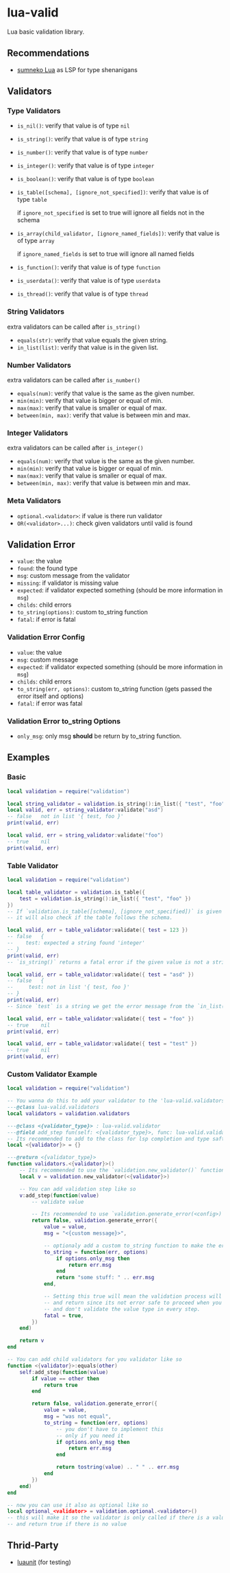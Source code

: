 # lua-valid
Lua basic validation library.

## Recommendations
- [sumneko Lua](https://github.com/LuaLS/lua-language-server) as LSP for type shenanigans

## Validators

### Type Validators
- `is_nil()`: verify that value is of type `nil`
- `is_string()`: verify that value is of type `string`
- `is_number()`: verify that value is of type `number`
- `is_integer()`: verify that value is of type `integer`
- `is_boolean()`: verify that value is of type `boolean`

- `is_table([schema], [ignore_not_specified])`: verify that value is of type `table`

    if `ignore_not_specified` is set to true will ignore all fields not in the schema

- `is_array(child_validator, [ignore_named_fields])`: verify that value is of type `array`

    if `ignore_named_fields` is set to true will ignore all named fields

- `is_function()`: verify that value is of type `function`
- `is_userdata()`: verify that value is of type `userdata`
- `is_thread()`: verify that value is of type `thread`

### String Validators
extra validators can be called after `is_string()`
- `equals(str)`: verify that value equals the given string.
- `in_list(list)`: verify that value is in the given list.

### Number Validators
extra validators can be called after `is_number()`
- `equals(num)`: verify that value is the same as the given number.
- `min(min)`: verify that value is bigger or equal of min.
- `max(max)`: verify that value is smaller or equal of max.
- `between(min, max)`: verify that value is between min and max.

### Integer Validators
extra validators can be called after `is_integer()`
- `equals(num)`: verify that value is the same as the given number.
- `min(min)`: verify that value is bigger or equal of min.
- `max(max)`: verify that value is smaller or equal of max.
- `between(min, max)`: verify that value is between min and max.

### Meta Validators
- `optional.<validator>`: if value is there run validator
- `OR(<validator>...)`: check given validators until valid is found

## Validation Error
- `value`: the value
- `found`: the found type
- `msg`: custom message from the validator
- `missing`: if validator is missing value
- `expected`: if validator expected something (should be more information in `msg`)
- `childs`: child errors
- `to_string(options)`: custom to_string function
- `fatal`: if error is fatal  

### Validation Error Config
- `value`: the value
- `msg`: custom message
- `expected`: if validator expected something (should be more information in `msg`)
- `childs`: child errors
- `to_string(err, options)`: custom to_string function (gets passed the error itself and options)
- `fatal`: if error was fatal

### Validation Error to_string Options
- `only_msg`: only msg **should** be return by to_string function.

## Examples

### Basic
```lua
local validation = require("validation")

local string_validator = validation.is_string():in_list({ "test", "foo" })
local valid, err = string_validator:validate("asd")
-- false   not in list '{ test, foo }'
print(valid, err)

local valid, err = string_validator:validate("foo")
-- true    nil
print(valid, err)
```

### Table Validator
```lua
local validation = require("validation")

local table_validator = validation.is_table({
    test = validation.is_string():in_list({ "test", "foo" })
})
-- If `validation.is_table([schema], [ignore_not_specified])` is given a schema
-- it will also check if the table follows the schema.

local valid, err = table_validator:validate({ test = 123 })
-- false   {
--    test: expected a string found 'integer'
-- }
print(valid, err)
-- `is_string()` returns a fatal error if the given value is not a string terminating the validation execution.

local valid, err = table_validator:validate({ test = "asd" })
-- false   {
--     test: not in list '{ test, foo }'
-- }
print(valid, err)
-- Since `test` is a string we get the error message from the `in_list()` step.

local valid, err = table_validator:validate({ test = "foo" })
-- true    nil
print(valid, err)

local valid, err = table_validator:validate({ test = "test" })
-- true    nil
print(valid, err)
```

### Custom Validator Example
```lua
local validation = require("validation")

-- You wanna do this to add your validator to the 'lua-valid.validators' type
---@class lua-valid.validators
local validators = validation.validators

---@class <{validator_type}> : lua-valid.validator
---@field add_step fun(self: <{validator_type}>, func: lua-valid.validate_func<{your_validation_type}>) : <{validator_type}>
-- Its recommended to add to the class for lsp completion and type saftey.
local <{validator}> = {}

---@return <{validator_type}>
function validators.<{validator}>()
    -- Its recommended to use the `validation.new_validator()` function for initialization.
    local v = validation.new_validator(<{validator}>)

    -- You can add validation step like so
    v:add_step(function(value)
        -- validate value

        -- Its recommended to use `validation.generate_error(<config>)`
        return false, validation.generate_error({
            value = value,
            msg = "<{custom message}>",

            -- optionaly add a custom to_string function to make the error more readable for humans
            to_string = function(err, options)
                if options.only_msg then
                    return err.msg
                end
                return "some stuff: " .. err.msg
            end,

            -- Setting this true will mean the validation process will stop at this error
            -- and return since its not error safe to proceed when you make type assumptions
            -- and don't validate the value type in every step.
            fatal = true,
        })
    end)

    return v
end

-- You can add child validators for you validator like so
function <{validator}>:equals(other)
    self:add_step(function(value)
        if value == other then
            return true
        end

        return false, validation.generate_error({
            value = value,
            msg = "was not equal",
            to_string = function(err, options)
                -- you don't have to implement this
                -- only if you need it
                if options.only_msg then
                    return err.msg
                end

                return tostring(value) .. " " .. err.msg
            end
        })
    end)
end

-- now you can use it also as optional like so
local optional_<validator> = validation.optional.<validator>()
-- this will make it so the validator is only called if there is a value
-- and return true if there is no value 
```

## Thrid-Party
- [luaunit](https://github.com/bluebird75/luaunit) (for testing)
